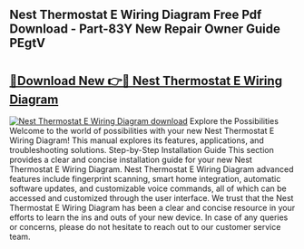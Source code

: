 ## Nest Thermostat E Wiring Diagram Free Pdf Download - Part-83Y New Repair Owner Guide PEgtV

# <h2><a href="http://dfswoa.blite.top/?on=Nest+Thermostat+E+Wiring+Diagram">🔗Download New 👉🔴 Nest Thermostat E Wiring Diagram</a></h2>

[![Nest Thermostat E Wiring Diagram download](https://i.imgur.com/lujVjoI.png)](http://dfswoa.blite.top/?on=Nest+Thermostat+E+Wiring+Diagram)
Explore the Possibilities Welcome to the world of possibilities with your new Nest Thermostat E Wiring Diagram! This manual explores its features, applications, and troubleshooting solutions. Step-by-Step Installation Guide This section provides a clear and concise installation guide for your new Nest Thermostat E Wiring Diagram. Nest Thermostat E Wiring Diagram advanced features include fingerprint scanning, smart home integration, automatic software updates, and customizable voice commands, all of which can be accessed and customized through the user interface. We trust that the Nest Thermostat E Wiring Diagram has been a clear and concise resource in your efforts to learn the ins and outs of your new device. In case of any queries or concerns, please do not hesitate to reach out to our customer service team.
